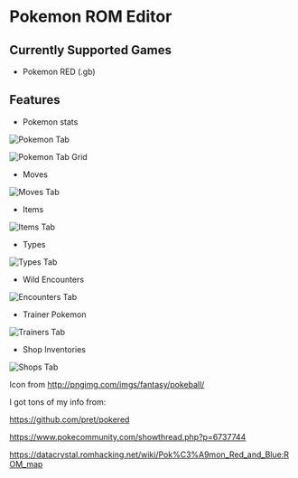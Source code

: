 # Pokemon ROM Editor

## Currently Supported Games
* Pokemon RED (.gb)

## Features
* Pokemon stats  
  
![Pokemon Tab](https://github.com/jakefordyce/PokemonROMEditor/blob/master/images/PokemonTab.PNG)

![Pokemon Tab Grid](https://github.com/jakefordyce/PokemonROMEditor/blob/master/images/PokemonTabGrid.PNG)
  
* Moves

![Moves Tab](https://github.com/jakefordyce/PokemonROMEditor/blob/master/images/MovesTab.PNG)

* Items

![Items Tab](https://github.com/jakefordyce/PokemonROMEditor/blob/master/images/ItemsTab.PNG)

* Types

![Types Tab](https://github.com/jakefordyce/PokemonROMEditor/blob/master/images/TypesTab.PNG)

* Wild Encounters

![Encounters Tab](https://github.com/jakefordyce/PokemonROMEditor/blob/master/images/EncountersTab.PNG)

* Trainer Pokemon

![Trainers Tab](https://github.com/jakefordyce/PokemonROMEditor/blob/master/images/TrainersTab.PNG)

* Shop Inventories

![Shops Tab](https://github.com/jakefordyce/PokemonROMEditor/blob/master/images/ShopsTab.PNG)


Icon from http://pngimg.com/imgs/fantasy/pokeball/

I got tons of my info from:

https://github.com/pret/pokered

https://www.pokecommunity.com/showthread.php?p=6737744

https://datacrystal.romhacking.net/wiki/Pok%C3%A9mon_Red_and_Blue:ROM_map
